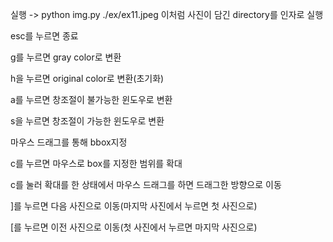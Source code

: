 실행 -> python img.py ./ex/ex11.jpeg
이처럼 사진이 담긴 directory를 인자로 실행


esc를 누르면 종료

g를 누르면 gray color로 변환

h을 누르면 original color로 변환(초기화)

a를 누르면 창조절이 불가능한 윈도우로 변환

s을 누르면 창조절이 가능한 윈도우로 변환

마우스 드래그를 통해 bbox지정

c를 누르면 마우스로 box를 지정한 범위를 확대

c를 눌러 확대를 한 상태에서 마우스 드래그를 하면 드래그한 방향으로 이동

]를 누르면 다음 사진으로 이동(마지막 사진에서 누르면 첫 사진으로)

[를 누르면 이전 사진으로 이동(첫 사진에서 누르면 마지막 사진으로)
